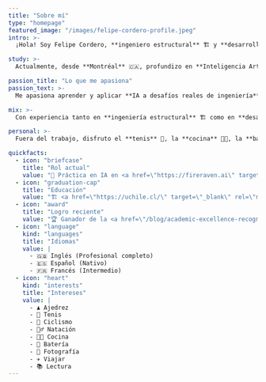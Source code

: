 ```yaml
---
title: "Sobre mí"
type: "homepage"
featured_image: "/images/felipe-cordero-profile.jpeg"
intro: >-
  ¡Hola! Soy Felipe Cordero, **ingeniero estructural** 🏗️ y **desarrollador de software** 💻 con **más de 14 años** en AEC. Actualmente estoy ampliando mi experiencia en **IA/ML** 🤖. Mi camino me llevó de **Chile a Montréal**, donde combino la ingeniería tradicional con tecnología moderna para resolver problemas complejos de ingeniería y automatización. Recientemente fui reconocido con la **Beca de Excelencia Académica** (Air Canada, Collège LaSalle Montréal, 2025) 🏆 por mis logros en estudios de IA/ML.

study: >-
  Actualmente, desde **Montréal** 🇨🇦, profundizo en **Inteligencia Artificial y Aprendizaje Automático** 🤖 en **Collège LaSalle**. Trabajo con **Python** 🐍, **PyTorch** y **modelamiento predictivo** 📊 para construir sistemas inteligentes que conecten la ingeniería con la ciencia de datos.

passion_title: "Lo que me apasiona"
passion_text: >-
  Me apasiona aprender y aplicar **IA a desafíos reales de ingeniería** 🔬. En <a href="https://fireraven.ai" target="_blank" rel="noopener noreferrer"><strong>Fireraven</strong></a>, colaboro en el desarrollo de una **plataforma SaaS de seguridad y cumplimiento low-code** para **asistentes y agentes LLM** 🛡️. Anteriormente en <a href="https://obralink.com" target="_blank" rel="noopener noreferrer"><strong>ObraLink</strong></a>, lideré el desarrollo de **herramientas autónomas de análisis estructural** y **modelos de ML** para estimación de hormigón 🏢. Mi objetivo es crear **soluciones innovadoras** con impacto real en el entorno construido.

mix: >-
  Con experiencia tanto en **ingeniería estructural** 🏗️ como en **desarrollo de software** 💻, aporto una **perspectiva única** a los desafíos técnicos. He liderado equipos construyendo desde **estructuras físicas hasta sistemas de software escalables**, siempre con foco en **soluciones prácticas y eficientes** ⚡. Mi **trayectoria internacional** y compromiso con el **aprendizaje continuo** me impulsan a tender puentes entre disciplinas y entregar valor en distintas industrias.

personal: >-
  Fuera del trabajo, disfruto el **tenis** 🎾, la **cocina** 👨‍🍳, la **batería** 🥁, la **natación** 🏊‍♂️ y la **fotografía** 📸. También **voluntario en LaSalle College**, apoyando a estudiantes nuevos y a la comunidad académica 🤝.

quickfacts:
  - icon: "briefcase"
    title: "Rol actual"
    value: "🤖 Práctica en IA en <a href=\"https://fireraven.ai\" target=\"_blank\" rel=\"noopener noreferrer\"><strong>Fireraven</strong></a>"
  - icon: "graduation-cap"
    title: "Educación"
    value: "🏗️ <a href=\"https://uchile.cl/\" target=\"_blank\" rel=\"noopener noreferrer\">Universidad de Chile</a>, **Ingeniería Civil**<br>🤖 <a href=\"https://lasallecollege.lcieducation.com/en\" target=\"_blank\" rel=\"noopener noreferrer\">Collège LaSalle Montréal</a>, **AEC: Inteligencia Artificial y Aprendizaje Automático**"
  - icon: "award"
    title: "Logro reciente"
    value: "🏆 Ganador de la <a href=\"/blog/academic-excellence-recognition/\" target=\"_blank\" rel=\"noopener\">Beca de Excelencia Académica</a> 🎓 patrocinada por ✈️ Air Canada en Collège LaSalle Montréal (2025) 🎉"
  - icon: "language"
    kind: "languages"
    title: "Idiomas"
    value: |
      - 🇬🇧 Inglés (Profesional completo)
      - 🇪🇸 Español (Nativo)
      - 🇫🇷 Francés (Intermedio)
  - icon: "heart"
    kind: "interests"
    title: "Intereses"
    value: |
      - ♟️ Ajedrez
      - 🎾 Tenis
      - 🚴 Ciclismo
      - 🏊‍♂️ Natación
      - 👨‍🍳 Cocina
      - 🥁 Batería
      - 📸 Fotografía
      - ✈️ Viajar
      - 📚 Lectura
---
```


